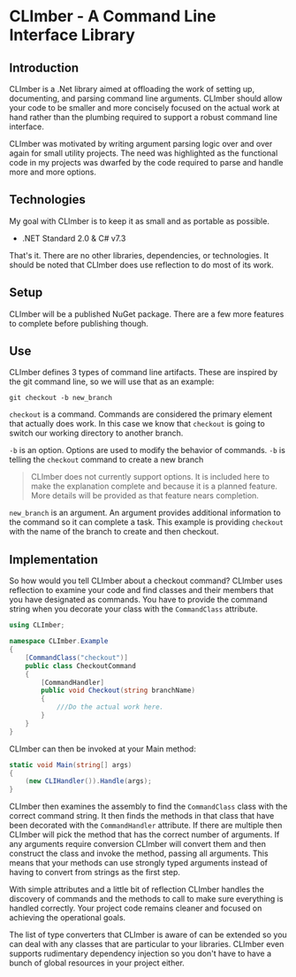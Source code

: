 # CLImber - A Command Line Interface Library

## Introduction
CLImber is a .Net library aimed at offloading the work of setting up, documenting, and parsing command line arguments. CLImber should allow your code to be smaller and more concisely focused on the actual work at hand rather than the plumbing required to support a robust command line interface.

CLImber was motivated by writing argument parsing logic over and over again for small utility projects. The need was highlighted as the functional code in my projects was dwarfed by the code required to parse and handle more and more options.

## Technologies
My goal with CLImber is to keep it as small and as portable as possible.
 * .NET Standard 2.0 & C# v7.3

That's it. There are no other libraries, dependencies, or technologies. It should be noted that CLImber does use reflection to do most of its work.

## Setup
CLImber will be a published NuGet package. There are a few more features to complete before publishing though.

## Use
CLImber defines 3 types of command line artifacts. These are inspired by the git command line, so we will use that as an example:

`git checkout -b new_branch`

`checkout` is a command. Commands are considered the primary element that actually does work. In this case we know that `checkout` is going to switch our working directory to another branch.

`-b` is an option. Options are used to modify the behavior of commands. `-b` is telling the `checkout` command to create a new branch
> CLImber does not currently support options. It is included here to make the explanation complete and because it is a planned feature. More details will be provided as that feature nears completion.

`new_branch` is an argument. An argument provides additional information to the command so it can complete a task. This example is providing `checkout` with the name of the branch to create and then checkout.


## Implementation
So how would you tell CLImber about a checkout command? CLImber uses reflection to examine your code and find classes and their members that you have designated as commands. You have to provide the command string when you decorate your class with the `CommandClass` attribute.

```c#
using CLImber;

namespace CLImber.Example
{
    [CommandClass("checkout")]
    public class CheckoutCommand
    {
        [CommandHandler]
        public void Checkout(string branchName)
        {
            ///Do the actual work here.
        }
    }
}
```
CLImber can then be invoked at your Main method:

```c#
static void Main(string[] args)
{
    (new CLIHandler()).Handle(args);
}

```

CLImber then examines the assembly to find the `CommandClass` class with the correct command string. It then finds the methods in that class that have been decorated with the `CommandHandler` attribute. If there are multiple then CLImber will pick the method that has the correct number of arguments. If any arguments require conversion CLImber will convert them and then construct the class and invoke the method, passing all arguments. This means that your methods can use strongly typed arguments instead of having to convert from strings as the first step.

With simple attributes and a little bit of reflection CLImber handles the discovery of commands and the methods to call to make sure everything is handled correctly. Your project code remains cleaner and focused on achieving the operational goals.

The list of type converters that CLImber is aware of can be extended so you can deal with any classes that are particular to your libraries. CLImber even supports rudimentary dependency injection so you don't have to have a bunch of global resources in your project either.
